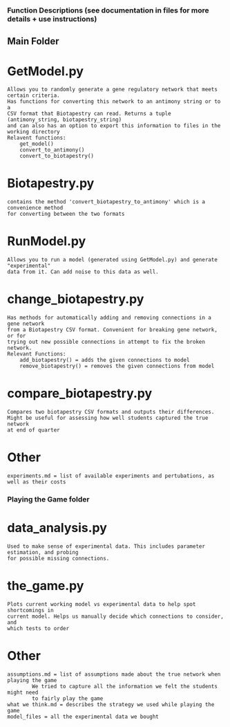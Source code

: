 ### Function Descriptions (see documentation in files for more details + use instructions)

## Main Folder

# GetModel.py
	Allows you to randomly generate a gene regulatory network that meets certain criteria.
	Has functions for converting this network to an antimony string or to a 
	CSV format that Biotapestry can read. Returns a tuple (antimony_string, biotapestry_string)
	and can also has an option to export this information to files in the working directory
	Relavent functions:
		get_model()
		convert_to_antimony()
		convert_to_biotapestry()
# Biotapestry.py
	contains the method 'convert_biotapestry_to_antimony' which is a convenience method
	for converting between the two formats


# RunModel.py
	Allows you to run a model (generated using GetModel.py) and generate "experimental"
	data from it. Can add noise to this data as well.

# change_biotapestry.py
	Has methods for automatically adding and removing connections in a gene network
	from a Biotapestry CSV format. Convenient for breaking gene network, or for
	trying out new possible connections in attempt to fix the broken network.
	Relevant Functions:
		add_biotapestry() = adds the given connections to model
		remove_biotapestry() = removes the given connections from model

# compare_biotapestry.py
	Compares two biotapestry CSV formats and outputs their differences.
	Might be useful for assessing how well students captured the true network
	at end of quarter

# Other
	experiments.md = list of available experiments and pertubations, as well as their costs


### Playing the Game folder

# data_analysis.py
	Used to make sense of experimental data. This includes parameter estimation, and probing
	for possible missing connections.

# the_game.py
	Plots current working model vs experimental data to help spot shortcomings in 
	current model. Helps us manually decide which connections to consider, and
	which tests to order

# Other
	assumptions.md = list of assumptions made about the true network when playing the game
			We tried to capture all the information we felt the students might need
			to fairly play the game
	what we think.md = describes the strategy we used while playing the game
	model_files = all the experimental data we bought
